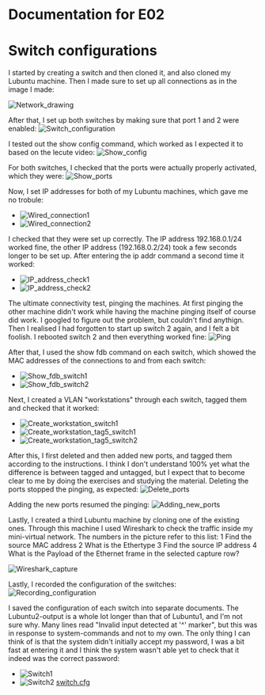 # Documentation for E02

# Switch configurations

I started by creating a switch and then cloned it, and also cloned my Lubuntu machine. Then I made sure to set up all connections as in the image I made:

![Network_drawing](/documentation/E02/Switches_drawing_E02.png)

After that, I set up both switches by making sure that port 1 and 2 were enabled:
![Switch_configuration](/documentation/E02/Switch_configuration.PNG)

I tested out the show config command, which worked as I expected it to based on the lecute video:
![Show_config](/documentation/E02/Show_config.PNG)

For both switches, I checked that the ports were actually properly activated, which they were:
![Show_ports](/documentation/E02/Show_ports.PNG)

Now, I set IP addresses for both of my Lubuntu machines, which gave me no trobule:
* ![Wired_connection1](/documentation/E02/Editing_wired_connection1.PNG)
* ![Wired_connection2](/documentation/E02/Editing_wired_connection2.PNG)

I checked that they were set up correctly. The IP address 192.168.0.1/24 worked fine, the other IP address (192.168.0.2/24) took a few seconds longer to be set up. After entering the ip addr command a second time it worked:
* ![IP_address_check1](/documentation/E02/IP_address_check1.PNG)
* ![IP_address_check2](/documentation/E02/IP_address_check2.PNG)

The ultimate connectivity test, pinging the machines. At first pinging the other machine didn't work while having the machine pinging itself of course did work. I googled to figure out the problem, but couldn't find anythign. Then I realised I had forgotten to start up switch 2 again, and I felt a bit foolish. I rebooted switch 2 and then everything worked fine:
![Ping](/documentation/E02/Ping.PNG)

After that, I used the show fdb command on each switch, which showed the MAC addresses of the connections to and from each switch:
* ![Show_fdb_switch1](/documentation/E02/Show_fdb_switch1.PNG)
* ![Show_fdb_switch2](/documentation/E02/Show_fdb_switch2.PNG)

Next, I created a VLAN "workstations" through each switch, tagged them and checked that it worked:
* ![Create_workstation_switch1](/documentation/E02/Create_workstation_switch1.PNG)
* ![Create_workstation_tag5_switch1](/documentation/E02/Create_workstation_tag5_switch1.PNG)
* ![Create_workstation_tag5_switch2](/documentation/E02/Create_workstation_tag5_switch2.PNG)

After this, I first deleted and then added new ports, and tagged them according to the instructions. I think I don't understand 100% yet what the difference is between tagged and untagged, but I expect that to become clear to me by doing the exercises and studying the material.
Deleting the ports stopped the pinging, as expected:
![Delete_ports](/documentation/E02/Delete_ports.PNG)

Adding the new ports resumed the pinging:
![Adding_new_ports](/documentation/E02/Added_ports.PNG)

Lastly, I created a third Lubuntu machine by cloning one of the existing ones. Through this machine I used Wireshark to check the traffic inside my mini-virtual network. The numbers in the picture refer to this list:
1 Find the source MAC address
2 What is the Ethertype
3 Find the source IP address
4 What is the Payload of the Ethernet frame in the selected capture row?

![Wireshark_capture](/documentation/E02/Wireshark_capture.PNG)

Lastly, I recorded the configuration of the switches:
![Recording_configuration](/documentation/E02/Recording_config.PNG)

I saved the configuration of each switch into separate documents. The Lubuntu2-output is a whole lot longer than that of Lubuntu1, and I'm not sure why. Many lines read "Invalid input detected at '^' marker", but this was in response to system-commands and not to my own. The only thing I can think of is that the system didn't initially accept my password, I was a bit fast at entering it and I think the system wasn't able yet to check that it indeed was the correct password:
* ![Switch1](./documentation/E02/Lubuntu1_switch.cfg)
* ![Switch2](./E02/Lubuntu2_switch.cfg)
[switch.cfg](./documentation/E02/Lubuntu1_switch.cfg)

